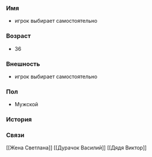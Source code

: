 ### Имя
- игрок выбирает самостоятельно
### Возраст
- 36
### Внешность
- игрок выбирает самостоятельно
### Пол
- Мужской
### История

### Связи
[[Жена Светлана]]
[[Дурачок Василий]]
[[Дядя Виктор]]
